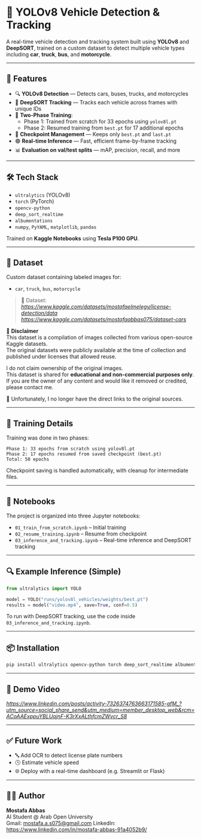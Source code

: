 # 🚗 YOLOv8 Vehicle Detection & Tracking

A real-time vehicle detection and tracking system built using **YOLOv8** and **DeepSORT**, trained on a custom dataset to detect multiple vehicle types including **car**, **truck**, **bus**, and **motorcycle**.

---

## 📌 Features

- 🔍 **YOLOv8 Detection** — Detects cars, buses, trucks, and motorcycles
- 🔁 **DeepSORT Tracking** — Tracks each vehicle across frames with unique IDs
- 🧠 **Two-Phase Training**:
  - Phase 1: Trained from scratch for 33 epochs using `yolov8l.pt`
  - Phase 2: Resumed training from `best.pt` for 17 additional epochs
- 💾 **Checkpoint Management** — Keeps only `best.pt` and `last.pt`
- 🟢 **Real-time Inference** — Fast, efficient frame-by-frame tracking
- 📊 **Evaluation on val/test splits** — mAP, precision, recall, and more

---

## 🛠️ Tech Stack

- `ultralytics` (YOLOv8)
- `torch` (PyTorch)
- `opencv-python`
- `deep_sort_realtime`
- `albumentations`
- `numpy`, `PyYAML`, `matplotlib`, `pandas`

Trained on **Kaggle Notebooks** using **Tesla P100 GPU**.

---

## 📂 Dataset

Custom dataset containing labeled images for:
- `car`, `truck`, `bus`, `motorcycle`

> 📁 Dataset: *https://www.kaggle.com/datasets/mostafaelmelegy/license-detection/data*  
> *https://www.kaggle.com/datasets/mostafaabbas075/dataset-cars*

📌 **Disclaimer**  
This dataset is a compilation of images collected from various open-source Kaggle datasets.  
The original datasets were publicly available at the time of collection and published under licenses that allowed reuse.  

I do not claim ownership of the original images.  
This dataset is shared for **educational and non-commercial purposes only**.  
If you are the owner of any content and would like it removed or credited, please contact me.

🔗 Unfortunately, I no longer have the direct links to the original sources.

---

## 🧠 Training Details

Training was done in two phases:

```text
Phase 1: 33 epochs from scratch using yolov8l.pt  
Phase 2: 17 epochs resumed from saved checkpoint (best.pt)  
Total: 50 epochs
```

Checkpoint saving is handled automatically, with cleanup for intermediate files.

---

## 🧾 Notebooks

The project is organized into three Jupyter notebooks:

- `01_train_from_scratch.ipynb` – Initial training
- `02_resume_training.ipynb` – Resume from checkpoint
- `03_inference_and_tracking.ipynb` – Real-time inference and DeepSORT tracking

---

## 🔍 Example Inference (Simple)

```python
from ultralytics import YOLO

model = YOLO("runs/yolov8l_vehicles/weights/best.pt")
results = model("video.mp4", save=True, conf=0.5)
```

To run with DeepSORT tracking, use the code inside `03_inference_and_tracking.ipynb`.

---

## 📦 Installation

```bash
pip install ultralytics opencv-python torch deep_sort_realtime albumentations pyyaml pandas matplotlib
```

---

## 📸 Demo Video
*https://www.linkedin.com/posts/activity-7326374763663171585-gfM_?utm_source=social_share_send&utm_medium=member_desktop_web&rcm=ACoAAExppuYBLUqjnF-K3rXxALthfcmZWvcr_S8*

---

## ✅ Future Work

- 🔤 Add OCR to detect license plate numbers  
- 🕓 Estimate vehicle speed  
- 🌐 Deploy with a real-time dashboard (e.g. Streamlit or Flask)

---

## 👨‍💻 Author

**Mostafa Abbas**  
AI Student @ Arab Open University  
Gmail: mostafa.a.s075@gmail.com
LinkedIn: https://www.linkedin.com/in/mostafa-abbas-91a4052b9/
```
